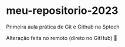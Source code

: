 # meu-repositorio-2023
Primeira aula prática de Git e Github na Sptech

Alteração feita no remoto (direto no GitHub) 🧠 
